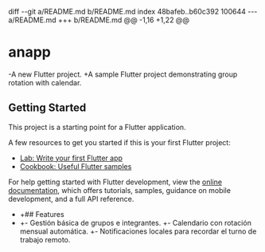 diff --git a/README.md b/README.md
index 48bafeb..b60c392 100644
--- a/README.md
+++ b/README.md
@@ -1,16 +1,22 @@

# anapp

-A new Flutter project.
+A sample Flutter project demonstrating group rotation with calendar.

## Getting Started

This project is a starting point for a Flutter application.

A few resources to get you started if this is your first Flutter project:

- [Lab: Write your first Flutter app](https://docs.flutter.dev/get-started/codelab)
- [Cookbook: Useful Flutter samples](https://docs.flutter.dev/cookbook)

For help getting started with Flutter development, view the
[online documentation](https://docs.flutter.dev/), which offers tutorials,
samples, guidance on mobile development, and a full API reference.

- +## Features
- +- Gestión básica de grupos e integrantes.
  +- Calendario con rotación mensual automática.
  +- Notificaciones locales para recordar el turno de trabajo remoto.
